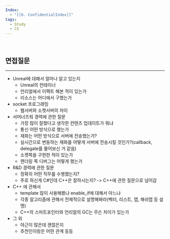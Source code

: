 ```yaml
---
Index:
  - "[[6. ConfidentialIndex]]"
tags:
  - Study
  - CS
---
```

   
## 면접질문
---
* Unreal에 대해서 얼마나 알고 있는지
	* Unreal의 컨테이너
	* 언리얼에서 이팩트 해본 적이 있는가
	* 리소스는 어디에서 구했는가
* socket 프로그래밍
	* 웹서버와 소켓서버의 차이
* 서머너즈워 경력에 관한 질문
	* 가장 많이 잘했다고 생각한 컨텐츠 업데이트가 뭐냐
	* 통신 어떤 방식으로 했는가
	* 재화는 어떤 방식으로 서버에 전송했는가?
	* 실시간으로 변동하는 재화를 어떻게 서버에 전송시킬 것인가?(callback, delegate를 물어보신 거 같음)
	* 소켓쪽을 구현한 적이 있는가
	* 랜더링 쪽 디버그는 어떻게 했는가
* R&D 경력에 관한 질문
	* 정확히 어떤 직무를 수행했는지?
	* 주로 하신게 C#인데 C++은 잘하시는지? -> C++에 관한 질문으로 넘어감
* C++ 에 관해서
	* template 많이 사용해봤냐 enable_if에 대해서 아느냐
	* 각종 알고리즘에 관해서 전체적으로 설명해봐라(벡터, 리스트, 맵, 해쉬맵 등 설명)
	* C++의 스마트포인터와 언리얼의 GC는 무슨 차이가 있는가
* 그 외
	* 야근이 많은데 괜찮은지
	* 추천인이랑은 어떤 관계 등등